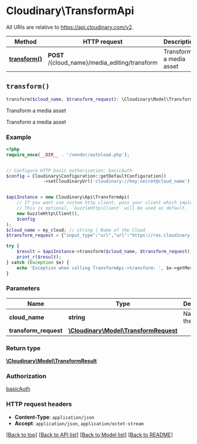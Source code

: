 # Cloudinary\TransformApi

All URIs are relative to https://api.cloudinary.com/v2.

Method | HTTP request | Description
------------- | ------------- | -------------
[**transform()**](TransformApi.md#transform) | **POST** /{cloud_name}/media_editing/transform | Transform a media asset


## `transform()`

```php
transform($cloud_name, $transform_request): \Cloudinary\Model\TransformResult
```

Transform a media asset

Transform a media asset

### Example

```php
<?php
require_once(__DIR__ . '/vendor/autoload.php');


// Configure HTTP basic authorization: basicAuth
$config = Cloudinary\Configuration::getDefaultConfiguration()
              ->setCloudinaryUrl('cloudinary://key:secret@cloud_name');


$apiInstance = new Cloudinary\Api\TransformApi(
    // If you want use custom http client, pass your client which implements `GuzzleHttp\ClientInterface`.
    // This is optional, `GuzzleHttp\Client` will be used as default.
    new GuzzleHttp\Client(),
    $config
);
$cloud_name = my_cloud; // string | Name of the Cloud
$transform_request = {"input_type":"url","url":"https://res.cloudinary.com/demo/image/upload/demo.jpg","transformation_descriptor":{"descriptor_type":"canonical","canonical_transformation":"w_500,c_scale,f_auto"}}; // \Cloudinary\Model\TransformRequest

try {
    $result = $apiInstance->transform($cloud_name, $transform_request);
    print_r($result);
} catch (Exception $e) {
    echo 'Exception when calling TransformApi->transform: ', $e->getMessage(), PHP_EOL;
}
```

### Parameters

Name | Type | Description  | Notes
------------- | ------------- | ------------- | -------------
 **cloud_name** | **string**| Name of the Cloud |
 **transform_request** | [**\Cloudinary\Model\TransformRequest**](../Model/TransformRequest.md)|  | [optional]

### Return type

[**\Cloudinary\Model\TransformResult**](../Model/TransformResult.md)

### Authorization

[basicAuth](../../README.md#basicAuth)

### HTTP request headers

- **Content-Type**: `application/json`
- **Accept**: `application/json`, `application/octet-stream`

[[Back to top]](#) [[Back to API list]](../../README.md#endpoints)
[[Back to Model list]](../../README.md#models)
[[Back to README]](../../README.md)
